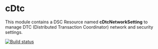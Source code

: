 # cDtc

This module contains a DSC Resource named **cDtcNetworkSetting** to manage DTC (Distributed Transaction Coordinator) network and security settings.

[![Build status](https://ci.appveyor.com/api/projects/status/n4kdb8w38oudt59n/branch/master?svg=true)](https://ci.appveyor.com/project/MathieuBuisson/cdtc/branch/master)
